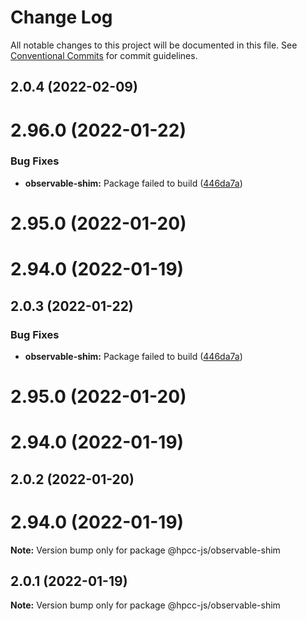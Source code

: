 # Change Log

All notable changes to this project will be documented in this file.
See [Conventional Commits](https://conventionalcommits.org) for commit guidelines.

## 2.0.4 (2022-02-09)



# 2.96.0 (2022-01-22)


### Bug Fixes

* **observable-shim:**  Package failed to build ([446da7a](https://github.com/hpcc-systems/Visualization/commit/446da7a1ee09a6bd36c260fdb471501577bd4754))



# 2.95.0 (2022-01-20)



# 2.94.0 (2022-01-19)






## 2.0.3 (2022-01-22)


### Bug Fixes

* **observable-shim:**  Package failed to build ([446da7a](https://github.com/hpcc-systems/Visualization/commit/446da7a1ee09a6bd36c260fdb471501577bd4754))



# 2.95.0 (2022-01-20)



# 2.94.0 (2022-01-19)






## 2.0.2 (2022-01-20)



# 2.94.0 (2022-01-19)

**Note:** Version bump only for package @hpcc-js/observable-shim






## 2.0.1 (2022-01-19)

**Note:** Version bump only for package @hpcc-js/observable-shim
